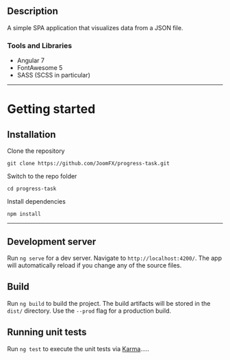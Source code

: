 ## Description

A simple SPA application that visualizes data from a JSON file.

### Tools and Libraries

- Angular 7
- FontAwesome 5
- SASS (SCSS in particular)

----------

# Getting started

## Installation

Clone the repository

    git clone https://github.com/JoomFX/progress-task.git

Switch to the repo folder

    cd progress-task

Install dependencies

    npm install

----------

## Development server

Run `ng serve` for a dev server. Navigate to `http://localhost:4200/`. The app will automatically reload if you change any of the source files.

## Build

Run `ng build` to build the project. The build artifacts will be stored in the `dist/` directory. Use the `--prod` flag for a production build.

## Running unit tests

Run `ng test` to execute the unit tests via [Karma](https://karma-runner.github.io).....